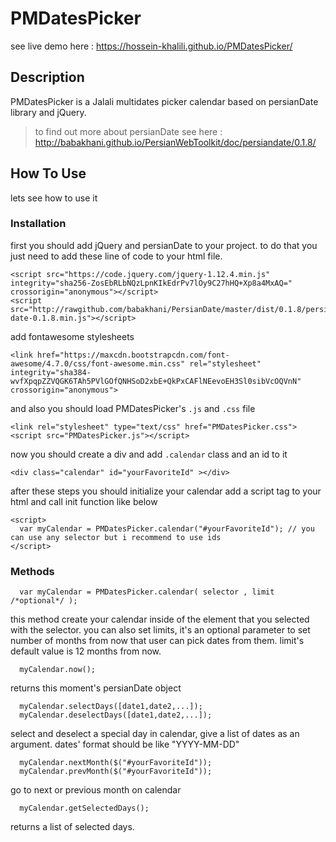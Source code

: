 # PMDatesPicker
see live demo here : https://hossein-khalili.github.io/PMDatesPicker/
## Description
PMDatesPicker is a Jalali multidates picker calendar based on persianDate library and jQuery.
> to find out more about persianDate see here : http://babakhani.github.io/PersianWebToolkit/doc/persiandate/0.1.8/

## How To Use
lets see how to use it 
### Installation
first you should add jQuery and persianDate to your project.
to do that you just need to add these line of code to your html file.

```
<script src="https://code.jquery.com/jquery-1.12.4.min.js" integrity="sha256-ZosEbRLbNQzLpnKIkEdrPv7lOy9C27hHQ+Xp8a4MxAQ=" crossorigin="anonymous"></script>
<script src="http://rawgithub.com/babakhani/PersianDate/master/dist/0.1.8/persian-date-0.1.8.min.js"></script>
```
add fontawesome stylesheets
```
<link href="https://maxcdn.bootstrapcdn.com/font-awesome/4.7.0/css/font-awesome.min.css" rel="stylesheet" integrity="sha384-wvfXpqpZZVQGK6TAh5PVlGOfQNHSoD2xbE+QkPxCAFlNEevoEH3Sl0sibVcOQVnN" crossorigin="anonymous">
```
and also you should load PMDatesPicker's `.js` and `.css` file 
```
<link rel="stylesheet" type="text/css" href="PMDatesPicker.css">
<script src="PMDatesPicker.js"></script>
```

now you should create a div and add `.calendar` class and an id to it 

`<div class="calendar" id="yourFavoriteId" ></div>`

after these steps you should initialize your calendar 
add a script tag to your html and call init function like below 
```
<script>
  var myCalendar = PMDatesPicker.calendar("#yourFavoriteId"); // you can use any selector but i recommend to use ids
</script>
```

### Methods

```
  var myCalendar = PMDatesPicker.calendar( selector , limit /*optional*/ );
```
this method create your calendar inside of the element that you selected with the selector.
you can also set limits, it's an optional parameter to set number of months from now that user can pick dates from them.
limit's default value is 12 months from now.

```
  myCalendar.now();
```
returns this moment's persianDate object 

```
  myCalendar.selectDays([date1,date2,...]);
  myCalendar.deselectDays([date1,date2,...]);
```

select and deselect a special day in calendar, give a list of dates as an argument. dates' format should be like "YYYY-MM-DD"

```
  myCalendar.nextMonth($("#yourFavoriteId"));
  myCalendar.prevMonth($("#yourFavoriteId"));
```
go to next or previous month on calendar 

```
  myCalendar.getSelectedDays();
```

returns a list of selected days.

